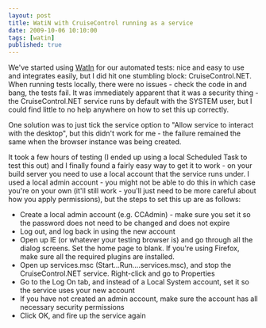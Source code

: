 ```yaml
---
layout: post
title: WatiN with CruiseControl running as a service
date: 2009-10-06 10:10:00
tags: [watin]
published: true
---
```


We've started using [WatIn](http://watin.sourceforge.net/) for our automated tests: nice and 
easy to use and integrates easily, but I did hit one stumbling block: CruiseControl.NET. When running 
tests locally, there were no issues - check the code in and bang, the tests fail. It was immediately 
apparent that it was a security thing - the CruiseControl.NET service runs by default with the SYSTEM 
user, but I could find little to no help anywhere on how to set this up correctly.

One solution was to just tick the service option to "Allow service to interact with the desktop", but 
this didn't work for me - the failure remained the same when the browser instance was being created.

It took a few hours of testing (I ended up using a local Scheduled Task to test this out) and I 
finally found a fairly easy way to get it to work - on your build server you need to use a local 
account that the service runs under. I used a local admin account - you might not be able to do this 
in which case you're on your own (it'll still work - you'll just need to be more careful about how 
you apply permissions), but the steps to set this up are as follows:

- Create a local admin account (e.g. CCAdmin) - make sure you set it so the password does not need to be changed and does not expire
- Log out, and log back in using the new account
- Open up IE (or whatever your testing browser is) and go through all the dialog screens. Set the home page to blank. If you're using Firefox, make sure all the required plugins are installed.
- Open up services.msc (Start...Run....services.msc), and stop the CruiseControl.NET service. Right-click and go to Properties
- Go to the Log On tab, and instead of a Local System account, set it so the service uses your new account
- If you have not created an admin account, make sure the account has all necessary security permissions
- Click OK, and fire up the service again
